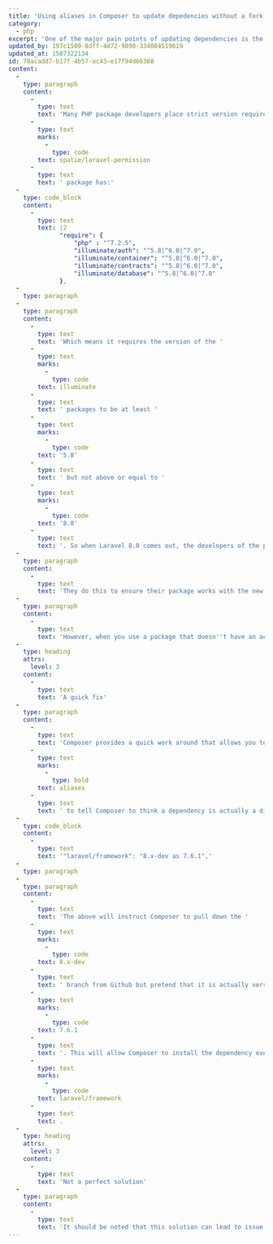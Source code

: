 ```yaml
---
title: 'Using aliases in Composer to update depedencies without a fork'
category:
  - php
excerpt: 'One of the major pain points of updating dependencies is the strict version requirements developers place on their packages.'
updated_by: 197c1509-8dff-4d72-9898-334084519619
updated_at: 1587322134
id: 78acadd7-b17f-4b57-ac43-e17f94d66388
content:
  -
    type: paragraph
    content:
      -
        type: text
        text: 'Many PHP package developers place strict version requirements on their packages. For example, the '
      -
        type: text
        marks:
          -
            type: code
        text: spatie/laravel-permission
      -
        type: text
        text: ' package has:'
  -
    type: code_block
    content:
      -
        type: text
        text: |2
              "require": {
                  "php" : "^7.2.5",
                  "illuminate/auth": "^5.8|^6.0|^7.0",
                  "illuminate/container": "^5.8|^6.0|^7.0",
                  "illuminate/contracts": "^5.8|^6.0|^7.0",
                  "illuminate/database": "^5.8|^6.0|^7.0"
              },
  -
    type: paragraph
  -
    type: paragraph
    content:
      -
        type: text
        text: 'Which means it requires the version of the '
      -
        type: text
        marks:
          -
            type: code
        text: illuminate
      -
        type: text
        text: ' packages to be at least '
      -
        type: text
        marks:
          -
            type: code
        text: '5.8'
      -
        type: text
        text: ' but not above or equal to '
      -
        type: text
        marks:
          -
            type: code
        text: '8.0'
      -
        type: text
        text: '. So when Laravel 8.0 comes out, the developers of the package will need to update their composer version requirements before users can update to Laravel 8.0. '
  -
    type: paragraph
    content:
      -
        type: text
        text: 'They do this to ensure their package works with the new version, which is fair enough if the package developers are active and quick to update their packages.'
  -
    type: paragraph
    content:
      -
        type: text
        text: 'However, when you use a package that doesn''t have an active maintainer, or the maintainer is not quick to update their package, you''re stuck with not being able to your dependencies.'
  -
    type: heading
    attrs:
      level: 3
    content:
      -
        type: text
        text: 'A quick fix'
  -
    type: paragraph
    content:
      -
        type: text
        text: 'Composer provides a quick work around that allows you to update your dependencies without Composer complaining about version mismatches. You can use '
      -
        type: text
        marks:
          -
            type: bold
        text: aliases
      -
        type: text
        text: ' to tell Composer to think a dependency is actually a different version than what is being installed. Here''s an example:'
  -
    type: code_block
    content:
      -
        type: text
        text: '"laravel/framework": "8.x-dev as 7.6.1",'
  -
    type: paragraph
  -
    type: paragraph
    content:
      -
        type: text
        text: 'The above will instruct Composer to pull down the '
      -
        type: text
        marks:
          -
            type: code
        text: 8.x-dev
      -
        type: text
        text: ' branch from Github but pretend that it is actually version '
      -
        type: text
        marks:
          -
            type: code
        text: 7.6.1
      -
        type: text
        text: '. This will allow Composer to install the dependency even though other dependencies may explicitly require version 7.x of '
      -
        type: text
        marks:
          -
            type: code
        text: laravel/framework
      -
        type: text
        text: .
  -
    type: heading
    attrs:
      level: 3
    content:
      -
        type: text
        text: 'Not a perfect solution'
  -
    type: paragraph
    content:
      -
        type: text
        text: 'It should be noted that this solution can lead to issue of its own. Even though Composer will install the dependencies correctly, the dependencies may no longer work well together. You should ensure you have adequate tests setup if you use aliases. '
---
```

